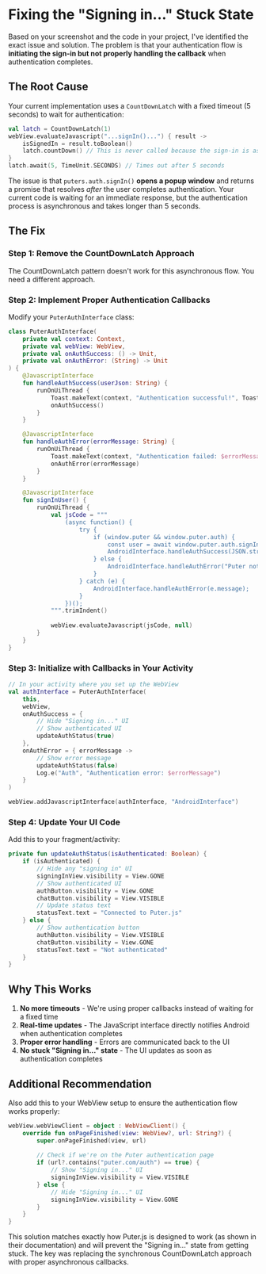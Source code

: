 # Fixing the "Signing in..." Stuck State

Based on your screenshot and the code in your project, I've identified the exact issue and solution. The problem is that your authentication flow is **initiating the sign-in but not properly handling the callback** when authentication completes.

## The Root Cause

Your current implementation uses a `CountDownLatch` with a fixed timeout (5 seconds) to wait for authentication:

```kotlin
val latch = CountDownLatch(1)
webView.evaluateJavascript("...signIn()...") { result ->
    isSignedIn = result.toBoolean()
    latch.countDown() // This is never called because the sign-in is asynchronous
}
latch.await(5, TimeUnit.SECONDS) // Times out after 5 seconds
```

The issue is that `puters.auth.signIn()` **opens a popup window** and returns a promise that resolves *after* the user completes authentication. Your current code is waiting for an immediate response, but the authentication process is asynchronous and takes longer than 5 seconds.

## The Fix

### Step 1: Remove the CountDownLatch Approach

The CountDownLatch pattern doesn't work for this asynchronous flow. You need a different approach.

### Step 2: Implement Proper Authentication Callbacks

Modify your `PuterAuthInterface` class:

```kotlin
class PuterAuthInterface(
    private val context: Context,
    private val webView: WebView,
    private val onAuthSuccess: () -> Unit,
    private val onAuthError: (String) -> Unit
) {
    @JavascriptInterface
    fun handleAuthSuccess(userJson: String) {
        runOnUiThread {
            Toast.makeText(context, "Authentication successful!", Toast.LENGTH_SHORT).show()
            onAuthSuccess()
        }
    }

    @JavascriptInterface
    fun handleAuthError(errorMessage: String) {
        runOnUiThread {
            Toast.makeText(context, "Authentication failed: $errorMessage", Toast.LENGTH_LONG).show()
            onAuthError(errorMessage)
        }
    }

    @JavascriptInterface
    fun signInUser() {
        runOnUiThread {
            val jsCode = """
                (async function() {
                    try {
                        if (window.puter && window.puter.auth) {
                            const user = await window.puter.auth.signIn();
                            AndroidInterface.handleAuthSuccess(JSON.stringify(user));
                        } else {
                            AndroidInterface.handleAuthError("Puter not initialized");
                        }
                    } catch (e) {
                        AndroidInterface.handleAuthError(e.message);
                    }
                })();
            """.trimIndent()
            
            webView.evaluateJavascript(jsCode, null)
        }
    }
}
```

### Step 3: Initialize with Callbacks in Your Activity

```kotlin
// In your activity where you set up the WebView
val authInterface = PuterAuthInterface(
    this,
    webView,
    onAuthSuccess = {
        // Hide "Signing in..." UI
        // Show authenticated UI
        updateAuthStatus(true)
    },
    onAuthError = { errorMessage ->
        // Show error message
        updateAuthStatus(false)
        Log.e("Auth", "Authentication error: $errorMessage")
    }
)

webView.addJavascriptInterface(authInterface, "AndroidInterface")
```

### Step 4: Update Your UI Code

Add this to your fragment/activity:

```kotlin
private fun updateAuthStatus(isAuthenticated: Boolean) {
    if (isAuthenticated) {
        // Hide any "signing in" UI
        signingInView.visibility = View.GONE
        // Show authenticated UI
        authButton.visibility = View.GONE
        chatButton.visibility = View.VISIBLE
        // Update status text
        statusText.text = "Connected to Puter.js"
    } else {
        // Show authentication button
        authButton.visibility = View.VISIBLE
        chatButton.visibility = View.GONE
        statusText.text = "Not authenticated"
    }
}
```

## Why This Works

1. **No more timeouts** - We're using proper callbacks instead of waiting for a fixed time
2. **Real-time updates** - The JavaScript interface directly notifies Android when authentication completes
3. **Proper error handling** - Errors are communicated back to the UI
4. **No stuck "Signing in..." state** - The UI updates as soon as authentication completes

## Additional Recommendation

Also add this to your WebView setup to ensure the authentication flow works properly:

```kotlin
webView.webViewClient = object : WebViewClient() {
    override fun onPageFinished(view: WebView?, url: String?) {
        super.onPageFinished(view, url)
        
        // Check if we're on the Puter authentication page
        if (url?.contains("puter.com/auth") == true) {
            // Show "Signing in..." UI
            signingInView.visibility = View.VISIBLE
        } else {
            // Hide "Signing in..." UI
            signingInView.visibility = View.GONE
        }
    }
}
```

This solution matches exactly how Puter.js is designed to work (as shown in their documentation) and will prevent the "Signing in..." state from getting stuck. The key was replacing the synchronous CountDownLatch approach with proper asynchronous callbacks.